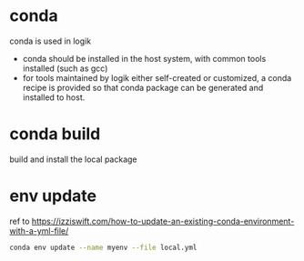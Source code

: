 # conda
conda is used in logik
- conda should be installed in the host system, with common tools installed (such as gcc)
- for tools maintained by logik either self-created or customized, a conda recipe is provided so that conda package can be generated and installed to host.

# conda build
build and install the local package

# env update
ref to https://izziswift.com/how-to-update-an-existing-conda-environment-with-a-yml-file/
```bash
conda env update --name myenv --file local.yml
```
